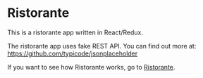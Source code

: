 # Ristorante

This is a ristorante app written in React/Redux.

The ristorante app uses fake REST API. You can find out more at: 
https://github.com/typicode/jsonplaceholder

If you want to see how Ristorante works, go to [Ristorante](https://marcinkaczor.github.io/ristorante).

